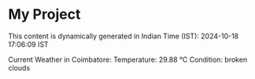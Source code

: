 # My Project

This content is dynamically generated in Indian Time (IST): 2024-10-18 17:06:09 IST


Current Weather in Coimbatore:
Temperature: 29.88 °C
Condition: broken clouds
